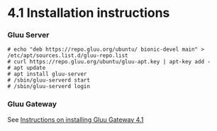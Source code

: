 # 4.1 Installation instructions

### Gluu Server

```
# echo "deb https://repo.gluu.org/ubuntu/ bionic-devel main" > /etc/apt/sources.list.d/gluu-repo.list
# curl https://repo.gluu.org/ubuntu/gluu-apt.key | apt-key add -
# apt update
# apt install gluu-server
# /sbin/gluu-serverd start
# /sbin/gluu-serverd login

```

### Gluu Gateway
See [Instructions on installing Gluu Gateway 4.1](https://github.com/GluuFederation/gluu-gateway/wiki/Installation-development-build)
